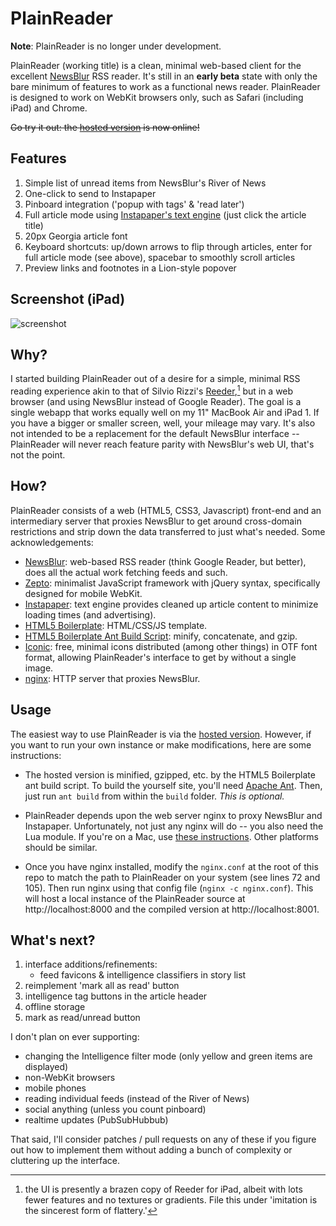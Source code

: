 # PlainReader

__Note__: PlainReader is no longer under development.

PlainReader (working title) is a clean, minimal web-based client for the excellent [NewsBlur](http://newsblur.com) RSS reader. It's still in an **early beta** state with only the bare minimum of features to work as a functional news reader. PlainReader is designed to work on WebKit browsers only, such as Safari (including iPad) and Chrome.

~~Go try it out: the [hosted version](http://plainreader.com) is now online!~~

## Features

1. Simple list of unread items from NewsBlur's River of News
2. One-click to send to Instapaper
3. Pinboard integration ('popup with tags' & 'read later')
4. Full article mode using [Instapaper's text engine](http://www.instapaper.com/extras) (just click the article title)
5. 20px Georgia article font
6. Keyboard shortcuts: up/down arrows to flip through articles, enter for full article mode (see above), spacebar to smoothly scroll articles
7. Preview links and footnotes in a Lion-style popover

## Screenshot (iPad)
![screenshot](https://github.com/lhagan/PlainReader/raw/master/plainreader_screenshot.jpg)

## Why?

I started building PlainReader out of a desire for a simple, minimal RSS reading experience akin to that of Silvio Rizzi's [Reeder](http://reederapp.com),[^1] but in a web browser (and using NewsBlur instead of Google Reader). The goal is a single webapp that works equally well on my 11" MacBook Air and iPad 1. If you have a bigger or smaller screen, well, your mileage may vary. It's also not intended to be a replacement for the default NewsBlur interface -- PlainReader will never reach feature parity with NewsBlur's web UI, that's not the point.

## How?

PlainReader consists of a web (HTML5, CSS3, Javascript) front-end and an intermediary server that proxies NewsBlur to get around cross-domain restrictions and strip down the data transferred to just what's needed. Some acknowledgements:

* [NewsBlur](http://newsblur.com): web-based RSS reader (think Google Reader, but better), does all the actual work fetching feeds and such.
* [Zepto](http://zeptojs.com/): minimalist JavaScript framework with jQuery syntax, specifically designed for mobile WebKit.
* [Instapaper](http://www.instapaper.com): text engine provides cleaned up article content to minimize loading times (and advertising).
* [HTML5 Boilerplate](http://html5boilerplate.com/): HTML/CSS/JS template.
* [HTML5 Boilerplate Ant Build Script](https://github.com/h5bp/ant-build-script): minify, concatenate, and gzip.
* [Iconic](http://somerandomdude.com/work/iconic/): free, minimal icons distributed (among other things) in OTF font format, allowing PlainReader's interface to get by without a single image.
* [nginx](http://wiki.nginx.org/Main): HTTP server that proxies NewsBlur.

## Usage

The easiest way to use PlainReader is via the [hosted version](http://plainreader.com). However, if you want to run your own instance or make modifications, here are some instructions:

* The hosted version is minified, gzipped, etc. by the HTML5 Boilerplate ant build script. To build the yourself site, you'll need [Apache Ant](http://ant.apache.org). Then, just run `ant build` from within the `build` folder. _This is optional._

* PlainReader depends upon the web server nginx to proxy NewsBlur and Instapaper. Unfortunately, not just any nginx will do -- you also need the Lua module. If you're on a Mac, use [these instructions](https://gist.github.com/jugyo/3882497). Other platforms should be similar.

* Once you have nginx installed, modify the `nginx.conf` at the root of this repo to match the path to PlainReader on your system (see lines 72 and 105). Then run nginx using that config file (`nginx -c nginx.conf`). This will host a local instance of the PlainReader source at http://localhost:8000 and the compiled version at http://localhost:8001.

## What's next?

1. interface additions/refinements:
    * feed favicons & intelligence classifiers in story list
2. reimplement 'mark all as read' button
3. intelligence tag buttons in the article header
4. offline storage
5. mark as read/unread button

I don't plan on ever supporting:

* changing the Intelligence filter mode (only yellow and green items are displayed)
* non-WebKit browsers
* mobile phones
* reading individual feeds (instead of the River of News)
* social anything (unless you count pinboard)
* realtime updates (PubSubHubbub)

That said, I'll consider patches / pull requests on any of these if you figure out how to implement them without adding a bunch of complexity or cluttering up the interface.

[^1]: the UI is presently a brazen copy of Reeder for iPad, albeit with lots fewer features and no textures or gradients. File this under 'imitation is the sincerest form of flattery.'
